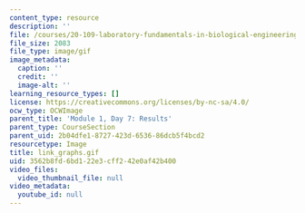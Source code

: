 ```yaml
---
content_type: resource
description: ''
file: /courses/20-109-laboratory-fundamentals-in-biological-engineering-spring-2010/3562b8fd6bd122e3cff242e0af42b400_link_graphs.gif
file_size: 2083
file_type: image/gif
image_metadata:
  caption: ''
  credit: ''
  image-alt: ''
learning_resource_types: []
license: https://creativecommons.org/licenses/by-nc-sa/4.0/
ocw_type: OCWImage
parent_title: 'Module 1, Day 7: Results'
parent_type: CourseSection
parent_uid: 2b04dfe1-8727-423d-6536-86dcb5f4bcd2
resourcetype: Image
title: link_graphs.gif
uid: 3562b8fd-6bd1-22e3-cff2-42e0af42b400
video_files:
  video_thumbnail_file: null
video_metadata:
  youtube_id: null
---
```

